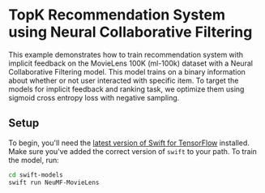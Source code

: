 # TopK Recommendation System using Neural Collaborative Filtering

This example demonstrates how to train recommendation system with implicit feedback on the
MovieLens 100K (ml-100k) dataset with a Neural Collaborative Filtering model. This model
trains on a binary information about whether or not user interacted with specific item.
To target the models for implicit feedback and ranking task, we optimize them
using sigmoid cross entropy loss with negative sampling.

## Setup

To begin, you'll need the [latest version of Swift for
TensorFlow](https://github.com/tensorflow/swift/blob/master/Installation.md)
installed. Make sure you've added the correct version of `swift` to your path.
To train the model, run:

```sh
cd swift-models
swift run NeuMF-MovieLens
```

